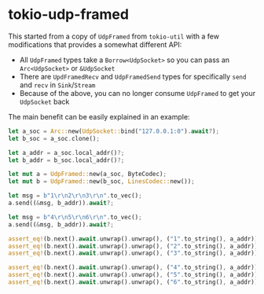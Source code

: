 # tokio-udp-framed

This started from a copy of `UdpFramed` from `tokio-util` with a few modifications that provides a somewhat different API:

- All `UdpFramed` types take a `Borrow<UdpSocket>` so you can pass an `Arc<UdpSocket>` or `&UdpSocket`
- There are `UpdFramedRecv` and `UdpFramedSend` types for specifically `send` and `recv` in `Sink`/`Stream`
- Because of the above, you can no longer consume `UdpFramed` to get your `UdpSocket` back

The main benefit can be easily explained in an example:

```rust
let a_soc = Arc::new(UdpSocket::bind("127.0.0.1:0").await?);
let b_soc = a_soc.clone();

let a_addr = a_soc.local_addr()?;
let b_addr = b_soc.local_addr()?;

let mut a = UdpFramed::new(a_soc, ByteCodec);
let mut b = UdpFramed::new(b_soc, LinesCodec::new());

let msg = b"1\r\n2\r\n3\r\n".to_vec();
a.send((&msg, b_addr)).await?;

let msg = b"4\r\n5\r\n6\r\n".to_vec();
a.send((&msg, b_addr)).await?;

assert_eq!(b.next().await.unwrap().unwrap(), ("1".to_string(), a_addr));
assert_eq!(b.next().await.unwrap().unwrap(), ("2".to_string(), a_addr));
assert_eq!(b.next().await.unwrap().unwrap(), ("3".to_string(), a_addr));

assert_eq!(b.next().await.unwrap().unwrap(), ("4".to_string(), a_addr));
assert_eq!(b.next().await.unwrap().unwrap(), ("5".to_string(), a_addr));
assert_eq!(b.next().await.unwrap().unwrap(), ("6".to_string(), a_addr));
```
